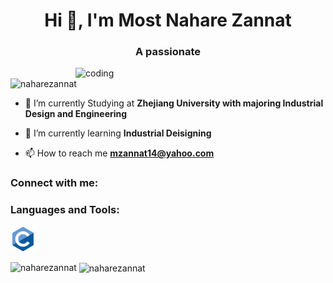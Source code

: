 <h1 align="center">Hi 👋, I'm Most Nahare Zannat</h1>
<h3 align="center">A passionate</h3>

<img align="right" alt="coding" width="400" src="https://www.google.com/url?sa=i&url=https%3A%2F%2Fgifer.com%2Fen%2Fgifs%2Fengineer&psig=AOvVaw36DbtnNQw6L2eFkC490nbf&ust=1696488605206000&source=images&cd=vfe&opi=89978449&ved=0CBEQjRxqFwoTCMCyiZHn24EDFQAAAAAdAAAAABA3">

<p align="left"> <img src="https://komarev.com/ghpvc/?username=naharezannat&label=Profile%20views&color=0e75b6&style=flat" alt="naharezannat" /> </p>

- 🔭 I’m currently Studying at **Zhejiang University with majoring Industrial Design and Engineering**

- 🌱 I’m currently learning **Industrial Deisigning**

- 📫 How to reach me **mzannat14@yahoo.com**

<h3 align="left">Connect with me:</h3>
<p align="left">
</p>

<h3 align="left">Languages and Tools:</h3>
<p align="left"> <a href="https://www.cprogramming.com/" target="_blank" rel="noreferrer"> <img src="https://raw.githubusercontent.com/devicons/devicon/master/icons/c/c-original.svg" alt="c" width="40" height="40"/> </a> </p>

<p><img align="left" src="https://github-readme-stats.vercel.app/api/top-langs?username=naharezannat&show_icons=true&locale=en&layout=compact" alt="naharezannat" /></p>

<p>&nbsp;<img align="center" src="https://github-readme-stats.vercel.app/api?username=naharezannat&show_icons=true&locale=en" alt="naharezannat" /></p>
